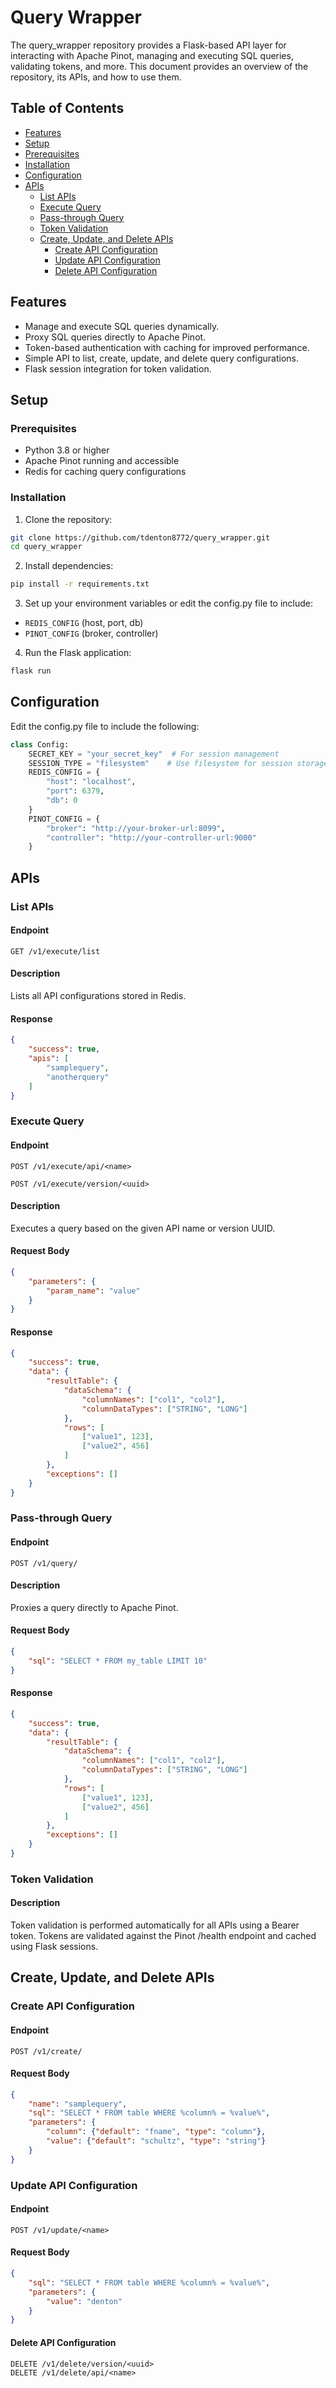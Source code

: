 # Query Wrapper
The query_wrapper repository provides a Flask-based API layer for interacting with Apache Pinot, managing and executing SQL queries, validating tokens, and more. This document provides an overview of the repository, its APIs, and how to use them.

## Table of Contents
- [Features](#features)
- [Setup](#setup)
- [Prerequisites](#prerequisites)
- [Installation](#installation)
- [Configuration](#configuration)
- [APIs](#apis)
  - [List APIs](#list-apis)
  - [Execute Query](#execute-query)
  - [Pass-through Query](#pass-through-query)
  - [Token Validation](#token-validation)
  - [Create, Update, and Delete APIs](#create-update-and-delete-apis)
    - [Create API Configuration](#create-api-configuration)
    - [Update API Configuration](#update-api-configuration)
    - [Delete API Configuration](#delete-api-configuration)


## Features
- Manage and execute SQL queries dynamically.
- Proxy SQL queries directly to Apache Pinot.
- Token-based authentication with caching for improved performance.
- Simple API to list, create, update, and delete query configurations.
- Flask session integration for token validation.

## Setup
### Prerequisites
- Python 3.8 or higher
- Apache Pinot running and accessible
- Redis for caching query configurations

### Installation
1. Clone the repository:

```bash
git clone https://github.com/tdenton8772/query_wrapper.git
cd query_wrapper
```

2. Install dependencies:

```bash
pip install -r requirements.txt
```

3. Set up your environment variables or edit the config.py file to include:

- `REDIS_CONFIG` (host, port, db)
- `PINOT_CONFIG` (broker, controller)

4. Run the Flask application:

```bash
flask run
```

## Configuration
Edit the config.py file to include the following:

```python
class Config:
    SECRET_KEY = "your_secret_key"  # For session management
    SESSION_TYPE = "filesystem"    # Use filesystem for session storage
    REDIS_CONFIG = {
        "host": "localhost",
        "port": 6379,
        "db": 0
    }
    PINOT_CONFIG = {
        "broker": "http://your-broker-url:8099",
        "controller": "http://your-controller-url:9000"
    }
```

## APIs
### List APIs
#### Endpoint
```http
GET /v1/execute/list
```

#### Description
Lists all API configurations stored in Redis.

#### Response
```json
{
    "success": true,
    "apis": [
        "samplequery",
        "anotherquery"
    ]
}
```

### Execute Query
#### Endpoint
```http
POST /v1/execute/api/<name>
```

```http
POST /v1/execute/version/<uuid>
```

#### Description
Executes a query based on the given API name or version UUID.

#### Request Body
```json
{
    "parameters": {
        "param_name": "value"
    }
}
```

#### Response
```json
{
    "success": true,
    "data": {
        "resultTable": {
            "dataSchema": {
                "columnNames": ["col1", "col2"],
                "columnDataTypes": ["STRING", "LONG"]
            },
            "rows": [
                ["value1", 123],
                ["value2", 456]
            ]
        },
        "exceptions": []
    }
}
```

### Pass-through Query
#### Endpoint
```http
POST /v1/query/
```

#### Description
Proxies a query directly to Apache Pinot.

#### Request Body
```json
{
    "sql": "SELECT * FROM my_table LIMIT 10"
}
```

#### Response
```json
{
    "success": true,
    "data": {
        "resultTable": {
            "dataSchema": {
                "columnNames": ["col1", "col2"],
                "columnDataTypes": ["STRING", "LONG"]
            },
            "rows": [
                ["value1", 123],
                ["value2", 456]
            ]
        },
        "exceptions": []
    }
}
```

### Token Validation
#### Description
Token validation is performed automatically for all APIs using a Bearer token. Tokens are validated against the Pinot /health endpoint and cached using Flask sessions.

## Create, Update, and Delete APIs
### Create API Configuration
#### Endpoint
```http
POST /v1/create/
```

#### Request Body

```json
{
    "name": "samplequery",
    "sql": "SELECT * FROM table WHERE %column% = %value%",
    "parameters": {
        "column": {"default": "fname", "type": "column"},
        "value": {"default": "schultz", "type": "string"}
    }
}
```

### Update API Configuration
#### Endpoint
```http
POST /v1/update/<name>
```

#### Request Body
```json
{
    "sql": "SELECT * FROM table WHERE %column% = %value%",
    "parameters": {
        "value": "denton"
    }
}
```

#### Delete API Configuration
```http
DELETE /v1/delete/version/<uuid>
DELETE /v1/delete/api/<name>
```
